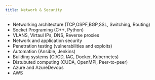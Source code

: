 ```yaml
---
title: Network & Security
---
```


- Networking architecture (TCP,OSPF,BGP,SSL, Switching, Routing)
- Socket Programing (C++, Python)
- VLANS, Virtaul IPs, DNS, Reverse proxies
- Network and application security
- Penetration testing (vulnerabilities and exploits)
- Automation (Ansible, Jenkins)
- Building systems (CI/CD, IAC, Docker, Kubernetes)
- Distubuted computing (CUDA, OpenMPI, Peer-to-peer)
- Azure and AzureDevops
- AWS
